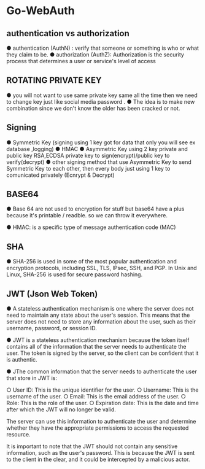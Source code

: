 # Go-WebAuth
authentication vs authorization
--------------------
● authentication (AuthN) : verify that someone or something is who or what they claim to be.
● authorization (AuthZ): Authorization is the security process that determines a user or service's level of access

ROTATING PRIVATE KEY
--------------------
● you will not want to use same private key same all the time then we need to change key just like social media password .
● The idea is to make new combination since we don't know the older has been cracked or not.

Signing
-------
● Symmetric Key (signing using 1 key got for data that only you will see ex database ,logging)
   ● HMAC 
● Asymmetric Key using 2 key private and public key
    RSA,ECDSA private key to sign(encrypt)/public key to verify(decrypt)
● other signing method that use Asymmetric Key to send Symmetric Key to each other, then every body just using 1 key to comunicated privately (Ecnrypt & Decrypt)


BASE64
----------------
● Base 64 are not used to encryption for stuff but base64 have a plus because it's printable / readble. so we can throw it everywhere.

● HMAC: is a specific type of message authentication code (MAC)

SHA
----
● SHA-256 is used in some of the most popular authentication and encryption protocols, including SSL, TLS, IPsec, SSH, and PGP. In Unix and Linux, SHA-256 is used for secure password hashing.


JWT (Json Web Token)
-----------------------

● A stateless authentication mechanism is one where the server does not need to maintain any state about the user's session. This means that the server does not need to store any information about the user, such as their username, password, or session ID.

● JWT is a stateless authentication mechanism because the token itself contains all of the information that the server needs to authenticate the user. The token is signed by the server, so the client can be confident that it is authentic.

● JThe common information that the server needs to authenticate the user that store in JWT is:

○ User ID: This is the unique identifier for the user.
○ Username: This is the username of the user.
○ Email: This is the email address of the user.
○ Role: This is the role of the user.
○ Expiration date: This is the date and time after which the JWT will no longer be valid.

The server can use this information to authenticate the user and determine whether they have the appropriate permissions to access the requested resource.

It is important to note that the JWT should not contain any sensitive information, such as the user's password. This is because the JWT is sent to the client in the clear, and it could be intercepted by a malicious actor.